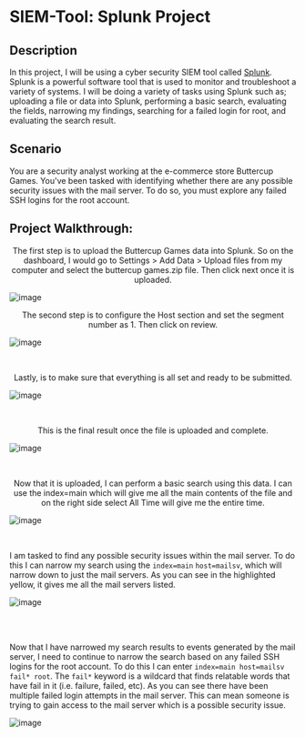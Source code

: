 <h1>SIEM-Tool: Splunk Project</h1>

<h2>Description</h2>

In this project, I will be using a cyber security SIEM tool called [Splunk](https://www.splunk.com). Splunk is a powerful software tool that is used to monitor and troubleshoot a variety of systems. I will be doing a variety of tasks using Splunk such as; uploading a file or data into Splunk, performing a basic search, evaluating the fields, narrowing my findings, searching for a failed login for root, and evaluating the search result.

<h2>Scenario</h2>

You are a security analyst working at the e-commerce store Buttercup Games. You've been tasked with identifying whether there are any possible security issues with the mail server. To do so, you must explore any failed SSH logins for the root account.

<h2>Project Walkthrough:</h2>

<p align="center">
The first step is to upload the Buttercup Games data into Splunk. So on the dashboard, I would go to Settings > Add Data > Upload files from my computer and select the buttercup games.zip file. Then click next once it is uploaded.

![image](https://github.com/darias08/SIEM-Tool-Splunk-Project/assets/58616895/2c65fab9-0edf-450e-8562-c340cb02d0e7)

</p>

<p align="center">
  The second step is to configure the Host section and set the segment number as 1. Then click on review.
  
<br/>
  
![image](https://github.com/darias08/SIEM-Tool-Splunk-Project/assets/58616895/0492a3c2-1977-4a40-a050-0ca7313f10fa)

<br />
</p>

</p>

<p align="center">
  Lastly, is to make sure that everything is all set and ready to be submitted.
<br/>

  ![image](https://github.com/darias08/SIEM-Tool-Splunk-Project/assets/58616895/1f4bbcfd-de29-4208-8584-0dd3f1d4545e)


<br />
</p>

<p align="center">
  This is the final result once the file is uploaded and complete.
<br/>
  
![image](https://github.com/darias08/SIEM-Tool-Splunk-Project/assets/58616895/c178ab67-2e9f-4131-a7ad-a89024953b94)

<br />
</p>


<p align="center">
  Now that it is uploaded, I can perform a basic search using this data. I can use the index=main which will give me all the main contents of the file and on the right side select All Time will give me the entire time.
  <br/>
  
![image](https://github.com/darias08/SIEM-Tool-Splunk-Project/assets/58616895/66b1104b-2715-43e9-a391-f248d298d8b9)

<br />
</p>

<p align="center">

  I am tasked to find any possible security issues within the mail server. To do this I can narrow my search using the `index=main` `host=mailsv`, which will narrow down to just the mail servers. As you can see in the highlighted yellow, it gives me all the mail servers listed.
<br/>
  
![image](https://github.com/darias08/SIEM-Tool-Splunk-Project/assets/58616895/062bb447-e23e-48fe-9909-9468cc0fdf11)
<br />


<br/>

<br />

<p align="center">
  
  Now that I have narrowed my search results to events generated by the mail server, I need to continue to narrow the search based on any failed SSH logins for the root account. To do this I can enter `index=main host=mailsv fail* root`. The `fail*` keyword is a wildcard that finds relatable words that have fail in it (i.e. failure, failed, etc). As you can see there have been multiple failed login attempts in the mail server. This can mean someone is trying to gain access to the mail server which is a possible security issue.

![image](https://github.com/darias08/SIEM-Tool-Splunk-Project/assets/58616895/22b025ae-9588-49c0-9e02-60afffe76d43)

<br/>
<br />
</p>
